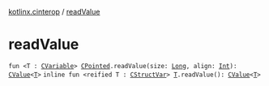 [kotlinx.cinterop](index.md) / [readValue](./read-value.md)

# readValue

`fun <T : `[`CVariable`](-c-variable/index.md)`> `[`CPointed`](-c-pointed/index.md)`.readValue(size: `[`Long`](https://kotlinlang.org/api/latest/jvm/stdlib/kotlin/-long/index.html)`, align: `[`Int`](https://kotlinlang.org/api/latest/jvm/stdlib/kotlin/-int/index.html)`): `[`CValue`](-c-value/index.md)`<`[`T`](read-value.md#T)`>`
`inline fun <reified T : `[`CStructVar`](-c-struct-var/index.md)`> `[`T`](read-value.md#T)`.readValue(): `[`CValue`](-c-value/index.md)`<`[`T`](read-value.md#T)`>`